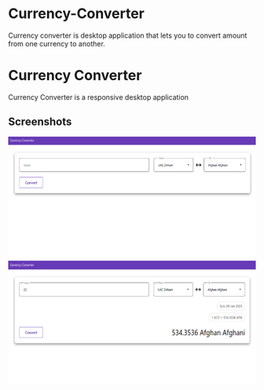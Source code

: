 # Currency-Converter
Currency converter is desktop application that lets you to convert amount from one currency to another.
# Currency Converter

Currency Converter is a responsive desktop application

## Screenshots
<img src="Currency Converter/Images/img_1.png" alt="image-1" height="250px">  
<img src="Currency Converter/Images/img_2.png" alt="image-2" height="250px">
